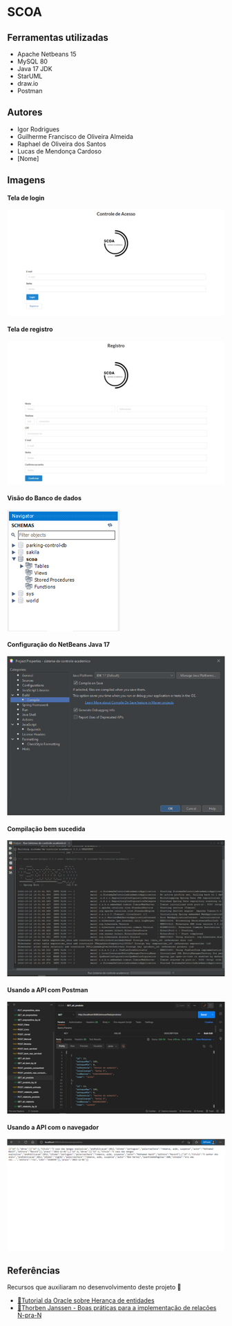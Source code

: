 # SCOA

## Ferramentas utilizadas

- Apache Netbeans 15
- MySQL 80
- Java 17 JDK
- StarUML
- draw.io
- Postman

## Autores

- Igor Rodrigues
- Guilherme Francisco de Oliveira Almeida
- Raphael de Oliveira dos Santos
- Lucas de Mendonça Cardoso
- [Nome]

## Imagens

#### Tela de login

![Tela de Login](imagens/login.png)

#### Tela de registro

![Tela de Registro](imagens/registro.jpeg)

#### Visão do Banco de dados

![Schema](imagens/schema.png)

#### Configuração do NetBeans Java 17

![Configuração JDK](imagens/jdk17netbeanscompile.png)

#### Compilação bem sucedida

![Compilação Bem Sucedida](imagens/Compilação.png)

#### Usando a API com Postman

![Usando a API com Postman](imagens/postman.png)

#### Usando a API com o navegador

![Usando a API com o navegador](imagens/api_get_browser.png)

## Referências

Recursos que auxiliaram no desenvolvimento deste projeto 🙏

- [📖Tutorial da Oracle sobre Herança de entidades](https://docs.oracle.com/javaee/6/tutorial/doc/bnbqn.html)
- [📖Thorben Janssen - Boas práticas para a implementação de relacões N-pra-N](https://thorben-janssen.com/hibernate-tips-the-best-way-to-remove-entities-from-a-many-to-many-association/)


